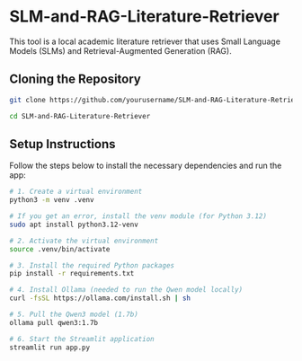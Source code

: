 # SLM-and-RAG-Literature-Retriever

This tool is a local academic literature retriever that uses Small Language Models (SLMs) and Retrieval-Augmented Generation (RAG).

## Cloning the Repository
```bash
git clone https://github.com/yourusername/SLM-and-RAG-Literature-Retriever.git
```
```bash
cd SLM-and-RAG-Literature-Retriever
```

## Setup Instructions

Follow the steps below to install the necessary dependencies and run the app:

```bash
# 1. Create a virtual environment
python3 -m venv .venv

# If you get an error, install the venv module (for Python 3.12)
sudo apt install python3.12-venv

# 2. Activate the virtual environment
source .venv/bin/activate

# 3. Install the required Python packages
pip install -r requirements.txt

# 4. Install Ollama (needed to run the Qwen model locally)
curl -fsSL https://ollama.com/install.sh | sh

# 5. Pull the Qwen3 model (1.7b)
ollama pull qwen3:1.7b

# 6. Start the Streamlit application
streamlit run app.py
